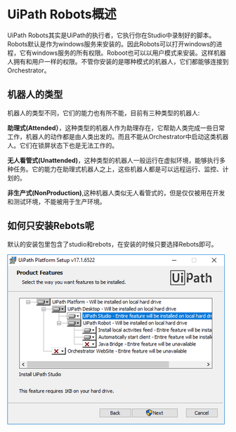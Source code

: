 # UiPath Robots概述

UiPath Robots其实是UiPath的执行者，它执行你在Studio中录制好的脚本。  
Robots默认是作为windows服务来安装的。因此Robots可以打开windows的进程，它有windows服务的所有权限。Roboot也可以以用户模式来安装。这样机器人拥有和用户一样的权限。不管你安装的是哪种模式的机器人，它们都能够连接到Orchestrator。

## 机器人的类型

机器人的类型不同，它们的能力也有所不能，目前有三种类型的机器人:

**助理式\(Attended）**，这种类型的机器人作为助理存在，它帮助人类完成一些日常工作，机器人的动作都是由人类出发的。而且不能从Orchestrator中启动这类机器人。它们在锁屏状态下也是无法工作的。

**无人看管式\(Unattended\)**，这种类型的机器人一般运行在虚拟环境，能够执行多种任务。它的能力在助理式机器人之上，这些机器人都是可以远程运行、监控、计划的。

**非生产式\(NonProduction\)**,这种机器人类似无人看管式的，但是仅仅被用在开发和测试环境，不能被用于生产环境。

## 如何只安装Rebots呢

默认的安装包里包含了studio和rebots，在安装的时候只要选择Rebots即可。

![](/assets1.2/import1.png)

